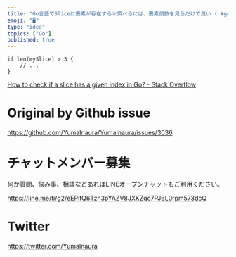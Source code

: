 ```yaml
---
title: "Go言語でSliceに要素が存在するか調べるには、要素個数を見るだけで良い ( #go : Error:  slice index out "
emoji: "🖥"
type: "idea"
topics: ["Go"]
published: true
---
```


```golang
if len(mySlice) > 3 {
    // ...
}
```

[How to check if a slice has a given index in Go? - Stack Overflow](https://stackoverflow.com/questions/27252152/how-to-check-if-a-slice-has-a-given-index-in-go)

# Original by Github issue

https://github.com/YumaInaura/YumaInaura/issues/3036








<!-- Update From Qiita API -->

# チャットメンバー募集


何か質問、悩み事、相談などあればLINEオープンチャットもご利用ください。

https://line.me/ti/g2/eEPltQ6Tzh3pYAZV8JXKZqc7PJ6L0rpm573dcQ





# Twitter


https://twitter.com/YumaInaura


<!-- Update From Qiita API -->


